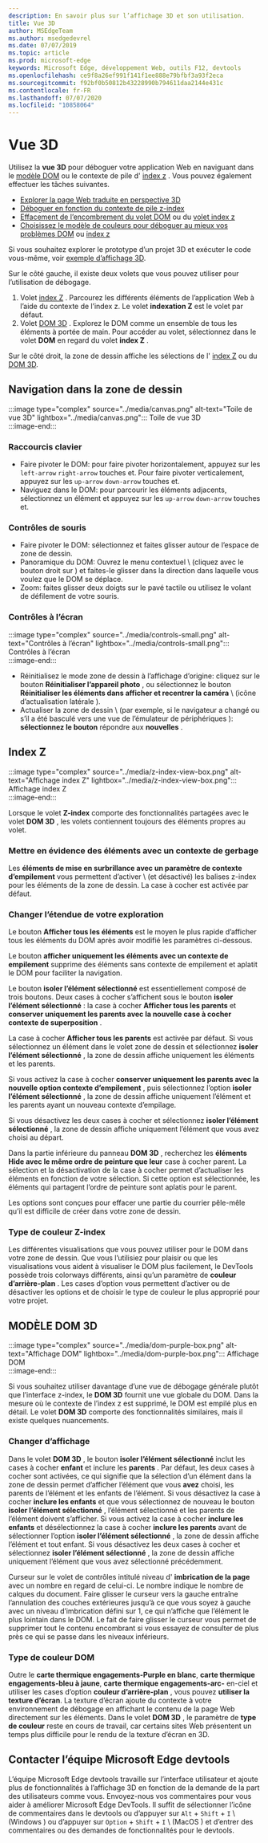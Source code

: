 ```yaml
---
description: En savoir plus sur l’affichage 3D et son utilisation.
title: Vue 3D
author: MSEdgeTeam
ms.author: msedgedevrel
ms.date: 07/07/2019
ms.topic: article
ms.prod: microsoft-edge
keywords: Microsoft Edge, développement Web, outils F12, devtools
ms.openlocfilehash: ce9f8a26ef991f141f1ee888e79bfbf3a93f2eca
ms.sourcegitcommit: f92bf0b50812b43228990b794611daa2144e431c
ms.contentlocale: fr-FR
ms.lasthandoff: 07/07/2020
ms.locfileid: "10858064"
---
```

# Vue 3D  

Utilisez la **vue 3D** pour déboguer votre application Web en naviguant dans le [modèle DOM][MDNDocumentObjectModel] ou le contexte de pile d' [index z][MDNZIndex] .  Vous pouvez également effectuer les tâches suivantes.  

*   [Explorer la page Web traduite en perspective 3D](#3d-dom)  
*   [Déboguer en fonction du contexte de pile z-index](#z-index)  
*   [Effacement de l’encombrement du volet DOM](#changing-your-view) ou du [volet index z](#change-the-scope-of-your-exploration)  
*   [Choisissez le modèle de couleurs pour déboguer au mieux vos problèmes DOM](#dom-color-type) ou [index z](#z-index-color-type)  

Si vous souhaitez explorer le prototype d’un projet 3D et exécuter le code vous-même, voir [exemple d’affichage 3D][GithubMicrosoftedgeDevtoolssamples3dview].   

Sur le côté gauche, il existe deux volets que vous pouvez utiliser pour l’utilisation de débogage.  

1.  Volet [index Z](#z-index) .  Parcourez les différents éléments de l’application Web à l’aide du contexte de l’index z.  Le volet **indexation Z** est le volet par défaut.  
1.  Volet [DOM 3D](#3d-dom) .  Explorez le DOM comme un ensemble de tous les éléments à portée de main.  Pour accéder au volet, sélectionnez dans le volet **DOM** en regard du volet **index Z** .  
    
Sur le côté droit, la zone de dessin affiche les sélections de l' [index Z](#z-index) ou du [DOM 3D](#3d-dom).  

## Navigation dans la zone de dessin  

:::image type="complex" source="../media/canvas.png" alt-text="Toile de vue 3D" lightbox="../media/canvas.png":::
   Toile de vue 3D  
:::image-end:::  

### Raccourcis clavier  

*   Faire pivoter le DOM: pour faire pivoter horizontalement, appuyez sur les `left-arrow` `right-arrow` touches et.  Pour faire pivoter verticalement, appuyez sur les `up-arrow` `down-arrow` touches et.  
*   Naviguez dans le DOM: pour parcourir les éléments adjacents, sélectionnez un élément et appuyez sur les `up-arrow` `down-arrow` touches et.  

### Contrôles de souris  

*   Faire pivoter le DOM: sélectionnez et faites glisser autour de l’espace de zone de dessin.  
*   Panoramique du DOM: Ouvrez le menu contextuel \ (cliquez avec le bouton droit sur \) et faites-le glisser dans la direction dans laquelle vous voulez que le DOM se déplace.  
*   Zoom: faites glisser deux doigts sur le pavé tactile ou utilisez le volant de défilement de votre souris.  

### Contrôles à l’écran  

:::image type="complex" source="../media/controls-small.png" alt-text="Contrôles à l’écran" lightbox="../media/controls-small.png":::
   Contrôles à l’écran  
:::image-end:::  

*   Réinitialisez le mode zone de dessin à l’affichage d’origine: cliquez sur le bouton **Réinitialiser l’appareil photo** , ou sélectionnez le bouton **Réinitialiser les éléments dans afficher et recentrer la caméra** \ (icône d’actualisation latérale \).  
*   Actualiser la zone de dessin \ (par exemple, si le navigateur a changé ou s’il a été basculé vers une vue de l’émulateur de périphériques \): **sélectionnez le bouton** répondre aux **nouvelles** .  

## Index Z  

:::image type="complex" source="../media/z-index-view-box.png" alt-text="Affichage index Z" lightbox="../media/z-index-view-box.png":::
   Affichage index Z  
:::image-end:::  

Lorsque le volet **Z-index** comporte des fonctionnalités partagées avec le volet **DOM 3D** , les volets contiennent toujours des éléments propres au volet.  

### Mettre en évidence des éléments avec un contexte de gerbage  

Les **éléments de mise en surbrillance avec un paramètre de contexte d’empilement** vous permettent d’activer \ (et désactivé) les balises z-index pour les éléments de la zone de dessin.  La case à cocher est activée par défaut.  

### Changer l’étendue de votre exploration  

Le bouton **Afficher tous les éléments** est le moyen le plus rapide d’afficher tous les éléments du DOM après avoir modifié les paramètres ci-dessous.  

Le bouton **afficher uniquement les éléments avec un contexte de empilement** supprime des éléments sans contexte de empilement et aplatit le DOM pour faciliter la navigation.  

Le bouton **isoler l’élément sélectionné** est essentiellement composé de trois boutons.  Deux cases à cocher s’affichent sous le bouton **isoler l’élément sélectionné** : la case à cocher **Afficher tous les parents** et **conserver uniquement les parents avec la nouvelle case à cocher contexte de superposition** .  

La case à cocher **Afficher tous les parents** est activée par défaut.  Si vous sélectionnez un élément dans le volet zone de dessin et sélectionnez **isoler l’élément sélectionné** , la zone de dessin affiche uniquement les éléments et les parents.  

Si vous activez la case à cocher **conserver uniquement les parents avec la nouvelle option contexte d’empilement** , puis sélectionnez l’option **isoler l’élément sélectionné** , la zone de dessin affiche uniquement l’élément et les parents ayant un nouveau contexte d’empilage.  

Si vous désactivez les deux cases à cocher et sélectionnez **isoler l’élément sélectionné** , la zone de dessin affiche uniquement l’élément que vous avez choisi au départ.  

Dans la partie inférieure du panneau **DOM 3D** , recherchez les **éléments Hide avec le même ordre de peinture que leur** case à cocher parent.  La sélection et la désactivation de la case à cocher permet d’actualiser les éléments en fonction de votre sélection.  Si cette option est sélectionnée, les éléments qui partagent l’ordre de peinture sont aplatis pour le parent.  

Les options sont conçues pour effacer une partie du courrier pêle-mêle qu’il est difficile de créer dans votre zone de dessin.  

### Type de couleur Z-index  

Les différentes visualisations que vous pouvez utiliser pour le DOM dans votre zone de dessin.  Que vous l’utilisiez pour plaisir ou que les visualisations vous aident à visualiser le DOM plus facilement, le DevTools possède trois colorways différents, ainsi qu’un paramètre de **couleur d’arrière-plan** .  Les cases d’option vous permettent d’activer ou de désactiver les options et de choisir le type de couleur le plus approprié pour votre projet.  

## MODÈLE DOM 3D  

:::image type="complex" source="../media/dom-purple-box.png" alt-text="Affichage DOM" lightbox="../media/dom-purple-box.png":::
   Affichage DOM  
:::image-end:::  

Si vous souhaitez utiliser davantage d’une vue de débogage générale plutôt que l’interface z-index, le **DOM 3D** fournit une vue globale du DOM.  Dans la mesure où le contexte de l’index z est supprimé, le DOM est empilé plus en détail.  Le volet **DOM 3D** comporte des fonctionnalités similaires, mais il existe quelques nuancements.  

### Changer d’affichage  

Dans le volet **DOM 3D** , le bouton **isoler l’élément sélectionné** inclut les cases à cocher **enfant** et inclure les **parents** .  Par défaut, les deux cases à cocher sont activées, ce qui signifie que la sélection d’un élément dans la zone de dessin permet d’afficher l’élément que vous **avez** choisi, les parents de l’élément et les enfants de l’élément.  Si vous désactivez la case à cocher **inclure les enfants** et que vous sélectionnez de nouveau le bouton **isoler l’élément sélectionné** , l’élément sélectionné et les parents de l’élément doivent s’afficher.  Si vous activez la case à cocher **inclure les enfants** et désélectionnez la case à cocher **inclure les parents** avant de sélectionner l’option **isoler l’élément sélectionné** , la zone de dessin affiche l’élément et tout enfant.  Si vous désactivez les deux cases à cocher et sélectionnez **isoler l’élément sélectionné** , la zone de dessin affiche uniquement l’élément que vous avez sélectionné précédemment.  

Curseur sur le volet de contrôles intitulé niveau d' **imbrication de la page** avec un nombre en regard de celui-ci.  Le nombre indique le nombre de calques du document.  Faire glisser le curseur vers la gauche entraîne l’annulation des couches extérieures jusqu’à ce que vous soyez à gauche avec un niveau d’imbrication défini sur 1, ce qui n’affiche que l’élément le plus lointain dans le DOM.  Le fait de faire glisser le curseur vous permet de supprimer tout le contenu encombrant si vous essayez de consulter de plus près ce qui se passe dans les niveaux inférieurs.  

### Type de couleur DOM  

Outre le **carte thermique engagements-Purple en blanc**, **carte thermique engagements-bleu à jaune**, **carte thermique engagements-arc-** en-ciel et utiliser les cases d’option **couleur d’arrière-plan** , vous pouvez **utiliser la texture d’écran**.  La texture d’écran ajoute du contexte à votre environnement de débogage en affichant le contenu de la page Web directement sur les éléments.  Dans le volet **DOM 3D** , le paramètre de **type de couleur** reste en cours de travail, car certains sites Web présentent un temps plus difficile pour le rendu de la texture d’écran en 3D.  

## Contacter l’équipe Microsoft Edge devtools  

L’équipe Microsoft Edge devtools travaille sur l’interface utilisateur et ajoute plus de fonctionnalités à l’affichage 3D en fonction de la demande de la part des utilisateurs comme vous.  Envoyez-nous vos commentaires pour vous aider à améliorer Microsoft Edge DevTools.  Il suffit de sélectionner l’icône de commentaires dans le devtools ou d’appuyer sur `Alt` + `Shift` + `I` \ (Windows \) ou d’appuyer sur `Option` + `Shift` + `I` \ (MacOS \) et d’entrer des commentaires ou des demandes de fonctionnalités pour le devtools.  

<!-- links -->  

[GithubMicrosoftedgeDevtoolssamples3dview]: https://github.com/MicrosoftEdge/DevToolsSamples/tree/master/3DView "Affichage 3D de Microsoft Edge DevTools-MicrosoftEdge/DevToolsSamples | GitHub"  

[MDNDocumentObjectModel]: https://developer.mozilla.org/docs/Web/API/Document_Object_Model "DOM (Document Object Model) | MDN"  
[MDNZIndex]: https://developer.mozilla.org/docs/Web/CSS/z-index "index z | MDN"  
